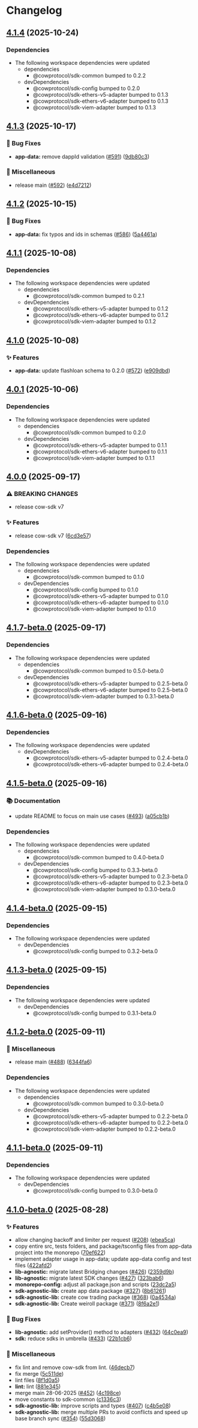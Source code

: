 # Changelog

## [4.1.4](https://github.com/cowprotocol/cow-sdk/compare/sdk-app-data-v4.1.3...sdk-app-data-v4.1.4) (2025-10-24)


### Dependencies

* The following workspace dependencies were updated
  * dependencies
    * @cowprotocol/sdk-common bumped to 0.2.2
  * devDependencies
    * @cowprotocol/sdk-config bumped to 0.2.0
    * @cowprotocol/sdk-ethers-v5-adapter bumped to 0.1.3
    * @cowprotocol/sdk-ethers-v6-adapter bumped to 0.1.3
    * @cowprotocol/sdk-viem-adapter bumped to 0.1.3

## [4.1.3](https://github.com/cowprotocol/cow-sdk/compare/sdk-app-data-v4.1.2...sdk-app-data-v4.1.3) (2025-10-17)


### 🐛 Bug Fixes

* **app-data:** remove dappId validation ([#591](https://github.com/cowprotocol/cow-sdk/issues/591)) ([9db80c3](https://github.com/cowprotocol/cow-sdk/commit/9db80c34923c6b12ed9ecb3ed26ca1a99acd2b8f))


### 🔧 Miscellaneous

* release main ([#592](https://github.com/cowprotocol/cow-sdk/issues/592)) ([e4d7212](https://github.com/cowprotocol/cow-sdk/commit/e4d7212af322beced743e985bd1fbedaef66cdcb))

## [4.1.2](https://github.com/cowprotocol/cow-sdk/compare/sdk-app-data-v4.1.1...sdk-app-data-v4.1.2) (2025-10-15)


### 🐛 Bug Fixes

* **app-data:** fix typos and ids in schemas ([#586](https://github.com/cowprotocol/cow-sdk/issues/586)) ([5a4461a](https://github.com/cowprotocol/cow-sdk/commit/5a4461a2a171689db04f7c805c9e2c835bbd36dd))

## [4.1.1](https://github.com/cowprotocol/cow-sdk/compare/sdk-app-data-v4.1.0...sdk-app-data-v4.1.1) (2025-10-08)


### Dependencies

* The following workspace dependencies were updated
  * dependencies
    * @cowprotocol/sdk-common bumped to 0.2.1
  * devDependencies
    * @cowprotocol/sdk-ethers-v5-adapter bumped to 0.1.2
    * @cowprotocol/sdk-ethers-v6-adapter bumped to 0.1.2
    * @cowprotocol/sdk-viem-adapter bumped to 0.1.2

## [4.1.0](https://github.com/cowprotocol/cow-sdk/compare/sdk-app-data-v4.0.1...sdk-app-data-v4.1.0) (2025-10-08)


### ✨ Features

* **app-data:** update flashloan schema to 0.2.0 ([#572](https://github.com/cowprotocol/cow-sdk/issues/572)) ([e909dbd](https://github.com/cowprotocol/cow-sdk/commit/e909dbd059077fa80c52c9651b4ae2b6f6edd97c))

## [4.0.1](https://github.com/cowprotocol/cow-sdk/compare/sdk-app-data-v4.0.0...sdk-app-data-v4.0.1) (2025-10-06)


### Dependencies

* The following workspace dependencies were updated
  * dependencies
    * @cowprotocol/sdk-common bumped to 0.2.0
  * devDependencies
    * @cowprotocol/sdk-ethers-v5-adapter bumped to 0.1.1
    * @cowprotocol/sdk-ethers-v6-adapter bumped to 0.1.1
    * @cowprotocol/sdk-viem-adapter bumped to 0.1.1

## [4.0.0](https://github.com/cowprotocol/cow-sdk/compare/sdk-app-data-v4.1.7-beta.0...sdk-app-data-v4.0.0) (2025-09-17)


### ⚠ BREAKING CHANGES

* release cow-sdk v7

### ✨ Features

* release cow-sdk v7 ([6cd3e57](https://github.com/cowprotocol/cow-sdk/commit/6cd3e573687b1ffdbc0fdcb8cdbb414d88546e38))


### Dependencies

* The following workspace dependencies were updated
  * dependencies
    * @cowprotocol/sdk-common bumped to 0.1.0
  * devDependencies
    * @cowprotocol/sdk-config bumped to 0.1.0
    * @cowprotocol/sdk-ethers-v5-adapter bumped to 0.1.0
    * @cowprotocol/sdk-ethers-v6-adapter bumped to 0.1.0
    * @cowprotocol/sdk-viem-adapter bumped to 0.1.0

## [4.1.7-beta.0](https://github.com/cowprotocol/cow-sdk/compare/sdk-app-data-v4.1.6-beta.0...sdk-app-data-v4.1.7-beta.0) (2025-09-17)


### Dependencies

* The following workspace dependencies were updated
  * dependencies
    * @cowprotocol/sdk-common bumped to 0.5.0-beta.0
  * devDependencies
    * @cowprotocol/sdk-ethers-v5-adapter bumped to 0.2.5-beta.0
    * @cowprotocol/sdk-ethers-v6-adapter bumped to 0.2.5-beta.0
    * @cowprotocol/sdk-viem-adapter bumped to 0.3.1-beta.0

## [4.1.6-beta.0](https://github.com/cowprotocol/cow-sdk/compare/sdk-app-data-v4.1.5-beta.0...sdk-app-data-v4.1.6-beta.0) (2025-09-16)


### Dependencies

* The following workspace dependencies were updated
  * devDependencies
    * @cowprotocol/sdk-ethers-v5-adapter bumped to 0.2.4-beta.0
    * @cowprotocol/sdk-ethers-v6-adapter bumped to 0.2.4-beta.0

## [4.1.5-beta.0](https://github.com/cowprotocol/cow-sdk/compare/sdk-app-data-v4.1.4-beta.0...sdk-app-data-v4.1.5-beta.0) (2025-09-16)


### 📚 Documentation

* update README to focus on main use cases ([#493](https://github.com/cowprotocol/cow-sdk/issues/493)) ([a05cb1b](https://github.com/cowprotocol/cow-sdk/commit/a05cb1ba11b5f9895d7cfe6262cf74c4089fd73c))


### Dependencies

* The following workspace dependencies were updated
  * dependencies
    * @cowprotocol/sdk-common bumped to 0.4.0-beta.0
  * devDependencies
    * @cowprotocol/sdk-config bumped to 0.3.3-beta.0
    * @cowprotocol/sdk-ethers-v5-adapter bumped to 0.2.3-beta.0
    * @cowprotocol/sdk-ethers-v6-adapter bumped to 0.2.3-beta.0
    * @cowprotocol/sdk-viem-adapter bumped to 0.3.0-beta.0

## [4.1.4-beta.0](https://github.com/cowprotocol/cow-sdk/compare/sdk-app-data-v4.1.3-beta.0...sdk-app-data-v4.1.4-beta.0) (2025-09-15)


### Dependencies

* The following workspace dependencies were updated
  * devDependencies
    * @cowprotocol/sdk-config bumped to 0.3.2-beta.0

## [4.1.3-beta.0](https://github.com/cowprotocol/cow-sdk/compare/sdk-app-data-v4.1.2-beta.0...sdk-app-data-v4.1.3-beta.0) (2025-09-15)


### Dependencies

* The following workspace dependencies were updated
  * devDependencies
    * @cowprotocol/sdk-config bumped to 0.3.1-beta.0

## [4.1.2-beta.0](https://github.com/cowprotocol/cow-sdk/compare/sdk-app-data-v4.1.1-beta.0...sdk-app-data-v4.1.2-beta.0) (2025-09-11)


### 🔧 Miscellaneous

* release main ([#488](https://github.com/cowprotocol/cow-sdk/issues/488)) ([6344fa6](https://github.com/cowprotocol/cow-sdk/commit/6344fa619465e6f94637677823a18646f06fa7c9))


### Dependencies

* The following workspace dependencies were updated
  * dependencies
    * @cowprotocol/sdk-common bumped to 0.3.0-beta.0
  * devDependencies
    * @cowprotocol/sdk-ethers-v5-adapter bumped to 0.2.2-beta.0
    * @cowprotocol/sdk-ethers-v6-adapter bumped to 0.2.2-beta.0
    * @cowprotocol/sdk-viem-adapter bumped to 0.2.2-beta.0

## [4.1.1-beta.0](https://github.com/cowprotocol/cow-sdk/compare/sdk-app-data-v4.1.0-beta.0...sdk-app-data-v4.1.1-beta.0) (2025-09-11)


### Dependencies

* The following workspace dependencies were updated
  * devDependencies
    * @cowprotocol/sdk-config bumped to 0.3.0-beta.0

## [4.1.0-beta.0](https://github.com/cowprotocol/cow-sdk/compare/sdk-app-data-v4.0.0-beta.0...sdk-app-data-v4.1.0-beta.0) (2025-08-28)


### ✨ Features

* allow changing backoff and limiter per request ([#208](https://github.com/cowprotocol/cow-sdk/issues/208)) ([ebea5ca](https://github.com/cowprotocol/cow-sdk/commit/ebea5ca0858aeb89ae3e5d5407c8903c3ca5178d))
* copy entire src, tests folders, and package/tsconfig files from app-data project into the monorepo ([70ef622](https://github.com/cowprotocol/cow-sdk/commit/70ef622eac14cb38837144ab15418eff27d8cba7))
* implement adapter usage in app-data; update app-data config and test files ([422afd2](https://github.com/cowprotocol/cow-sdk/commit/422afd2e7613d6f7558764f149b15aae4be65390))
* **lib-agnostic:** migrate latest Bridging changes ([#426](https://github.com/cowprotocol/cow-sdk/issues/426)) ([2359d9b](https://github.com/cowprotocol/cow-sdk/commit/2359d9b903e80ae5bab0cdb92d8cf52ae250da36))
* **lib-agnostic:** migrate latest SDK changes ([#427](https://github.com/cowprotocol/cow-sdk/issues/427)) ([323bab6](https://github.com/cowprotocol/cow-sdk/commit/323bab61eb5adeb4a58bc15e25ffb29d2e1afcbf))
* **monorepo-config:** adjust all package.json and scripts ([23dc2a5](https://github.com/cowprotocol/cow-sdk/commit/23dc2a5db02ce3734b55e1151c8579f9a42a4bc5))
* **sdk-agnostic-lib:** create app data package ([#327](https://github.com/cowprotocol/cow-sdk/issues/327)) ([8b61261](https://github.com/cowprotocol/cow-sdk/commit/8b612615bc280dee2e5f4767794bc03f590d4764))
* **sdk-agnostic-lib:** create cow trading package ([#368](https://github.com/cowprotocol/cow-sdk/issues/368)) ([0a4534a](https://github.com/cowprotocol/cow-sdk/commit/0a4534aababce4f5d8bab991cd6ae9f51842d719))
* **sdk-agnostic-lib:** Create weiroll package ([#371](https://github.com/cowprotocol/cow-sdk/issues/371)) ([8f6a2e1](https://github.com/cowprotocol/cow-sdk/commit/8f6a2e16e5e7a43a5afc43cf5faab174be916b2e))


### 🐛 Bug Fixes

* **lib-agnostic:** add setProvider() method to adapters ([#432](https://github.com/cowprotocol/cow-sdk/issues/432)) ([64c0ea9](https://github.com/cowprotocol/cow-sdk/commit/64c0ea94d802aa167b978ae0859353d801de0911))
* **sdk:** reduce sdks in umbrella ([#433](https://github.com/cowprotocol/cow-sdk/issues/433)) ([22b1cb6](https://github.com/cowprotocol/cow-sdk/commit/22b1cb6e572fcd3a7b3878d725113ac420f470e6))


### 🔧 Miscellaneous

* fix lint and remove cow-sdk from lint. ([46decb7](https://github.com/cowprotocol/cow-sdk/commit/46decb72050c1b9481b24d9b10b6a4c4f2abe0c3))
* fix merge ([5c511de](https://github.com/cowprotocol/cow-sdk/commit/5c511deedd0c7821df6affefc9623c79a68c96c7))
* lint files ([8f1d0a5](https://github.com/cowprotocol/cow-sdk/commit/8f1d0a555141e995e475e58e4b3abc087ec2a9f3))
* **lint:** lint ([881e345](https://github.com/cowprotocol/cow-sdk/commit/881e3451add9d911047daebe4e36fe777d95927a))
* merge main 28-06-2025 ([#452](https://github.com/cowprotocol/cow-sdk/issues/452)) ([4c198ce](https://github.com/cowprotocol/cow-sdk/commit/4c198ce34890740bf0a0fe859620a9e1ad432bed))
* move constants to sdk-common ([c1336c3](https://github.com/cowprotocol/cow-sdk/commit/c1336c3af5dc51c649c9435919e5e1054a6f94d5))
* **sdk-agnostic-lib:** improve scripts and types ([#407](https://github.com/cowprotocol/cow-sdk/issues/407)) ([c4b5e08](https://github.com/cowprotocol/cow-sdk/commit/c4b5e086ce46086e9430d5f03ed330502349fbf3))
* **sdk-agnostic-lib:** merge multiple PRs to avoid conflicts and speed up base branch sync ([#354](https://github.com/cowprotocol/cow-sdk/issues/354)) ([55d3068](https://github.com/cowprotocol/cow-sdk/commit/55d3068c52217dd2618d8c180ab4fed8c9334c72))
